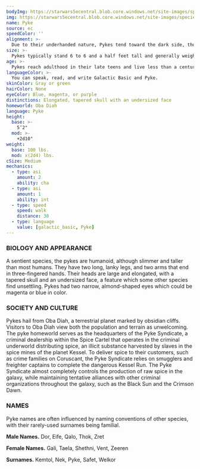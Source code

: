 ```yaml
---
bodyImg: https://starwars5ecentral.blob.core.windows.net/site-images/species/species_pyke.png
img: https://starwars5ecentral.blob.core.windows.net/site-images/species/species_pyke.png
name: Pyke
source: ec
speedColor: ''
alignment: >-
  Due to their underhanded nature, Pykes tend toward the dark side, though there are exceptions.
size: >-
  Pykes typically stand 6 to 6 and a half feet tall and generally weigh about 155 lbs. Regardless of your position in that range, your size is Medium.
age: >-
  Pykes reach adulthood in their late teens and live less than a century.
languageColor: >-
  You can speak, read, and write Galactic Basic and Pyke. 
skinColor: Gray or green
hairColor: None
eyeColor: Blue, magenta, or purple
distinctions: Elongated, tapered skull with an undersized face
homeworld: Oba Diah
language: Pyke
height:
  base: >-
    5’2"
  mod: >-
    +2d10"
weight:
  base: 100 lbs.
  mod: x(2d4) lbs.
cSize: Medium
mechanics:
  - type: asi
    amount: 2
    ability: cha
  - type: asi
    amount: 1
    ability: int
  - type: speed
    speed: walk
    distance: 30
  - type: language
    value: [galactic_basic, Pyke]
---
```

### BIOLOGY AND APPEARANCE
A sentient species, the pykes are humanoid, although slimmer and taller than most humans. They have two long, lanky legs, and two arms that end in three-fingered hands. Their heads are large and elongated, with a tapered skull and an undersized face, a feature which some other species find unsettling. Pykes had two narrow, almond-shaped eyes which could be magenta or blue in color.

### SOCIETY AND CULTURE
Pykes hail from Oba Diah, a terrestrial planet marked by obsidian cliffs. Visitors to Oba Diah view both the population and terrain as unwelcoming. The pyke homeworld serves as the headquarters of the Pyke Syndicate, a criminal dealership within the Spice Cartel that operates in the criminal underworld distributing spice, an illicit substance harvested by slaves in the spice mines of the planet Kessel. To deliver spice to their customers, such as crime families on Coruscant, the Pyke Syndicate relies on smugglers and freighter captains to complete the dangerous Kessel Run. The Pyke Syndicate almost completely controls the production of raw spice in the galaxy, while maintaining tentative alliances with other criminal organizations throughout the galaxy, such as the Black Sun and the Crimson Dawn.

### NAMES
Pyke names are often influenced by naming conventions of other species, with their rarely-used surnames being familial.

__Male Names.__ Dor, Eife, Qalo, Thok, Zret

__Female Names.__ Gali, Taela, Shethni, Vent, Zeeren

__Surnames.__ Kemtol, Nek, Pyke, Safet, Welkor



    